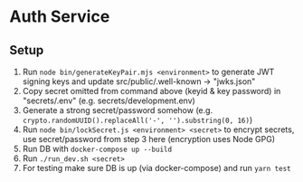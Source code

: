 # Auth Service

## Setup

1. Run `node bin/generateKeyPair.mjs <environment>` to generate JWT signing keys and update src/public/.well-known -> "jwks.json"
2. Copy secret omitted from command above (keyid & key password) in "secrets/<environment>.env" (e.g. secrets/development.env)
3. Generate a strong secret/password somehow (e.g. `crypto.randomUUID().replaceAll('-', '').substring(0, 16)`)
4. Run `node bin/lockSecret.js <environment> <secret>` to encrypt secrets, use secret/password from step 3 here (encryption uses Node GPG)
5. Run DB with `docker-compose up --build`
6. Run `./run_dev.sh <secret>`
7. For testing make sure DB is up (via docker-compose) and run `yarn test`
